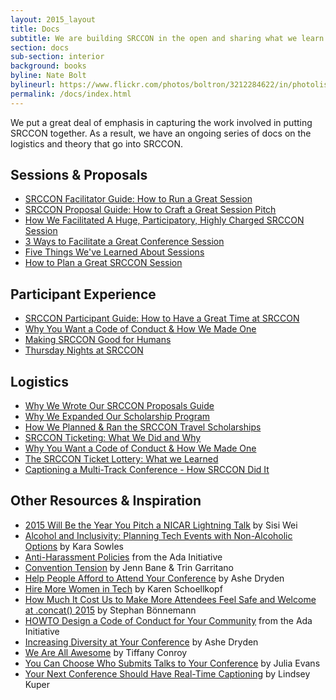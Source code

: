 ```yaml
---
layout: 2015_layout
title: Docs
subtitle: We are building SRCCON in the open and sharing what we learn.
section: docs
sub-section: interior
background: books
byline: Nate Bolt
bylineurl: https://www.flickr.com/photos/boltron/3212284622/in/photolist-5TRNiC-4VkeqM-4VpqGm-4VkcGz-4Vpr1S-4Vken4-fmXRof-2YtFPR-fmHB44-dFxkXG-7yv4t7-4VnnAn-5A3XSn-4Vnnmv-4VnnqK-9uup4n-4Vnnv6-3ViP2v-4VnngF-4VkgVa-4VkeuZ-4Vkg5R-4VpmbC-4VpnDu-4Vk9rK-4VpqRL-4VpsPb-4VpuU3-4Vkf5D-4Vkdj6-4Vk8uc-b1TXEz-4VkhcX-mF5DPa-fmHXAB-r8mgB3-s5i4Mz-7i3R7t-og8qB5-fmXSCf-7i7Ky9-92YNnD-fmHDut-5C51hV-rMM8b3-k639ok-8FDPAB-apFhiP-rL2vRV-4VptiN
permalink: /docs/index.html
---
```


We put a great deal of emphasis in capturing the work involved in putting SRCCON together. As a result, we have an ongoing series of docs on the logistics and theory that go into SRCCON.

## Sessions & Proposals
* [SRCCON Facilitator Guide: How to Run a Great Session](/facilitators/index.html)
* [SRCCON Proposal Guide: How to Craft a Great Session Pitch](/sessions/proposals/guide)
* [How We Facilitated A Huge, Participatory, Highly Charged SRCCON Session](https://opennews.org/blog/srccon-facilitator-recs-two/)
* [3 Ways to Facilitate a Great Conference Session](https://opennews.org/blog/srccon-facilitator-recs-one/)
* [Five Things We've Learned About Sessions](http://opennews.org/blog/srccon-top5)
* [How to Plan a Great SRCCON Session](http://opennews.org/blog/srccon-session-planning)

## Participant Experience
* [SRCCON Participant Guide: How to Have a Great Time at SRCCON](/guide/participant/index.html)
* [Why You Want a Code of Conduct & How We Made One](http://incisive.nu/2014/codes-of-conduct)
* [Making SRCCON Good for Humans](http://opennews.org/blog/srccon-human-stuff)
* [Thursday Nights at SRCCON](https://opennews.org/blog/srccon-thursday/)

## Logistics
* [Why We Wrote Our SRCCON Proposals Guide](https://opennews.org/blog/srccon-proposal-guide/)
* [Why We Expanded Our Scholarship Program](https://opennews.org/blog/srccon-scholarships-update/)
* [How We Planned & Ran the SRCCON Travel Scholarships](https://opennews.org/blog/srccon-scholarship-process-admin/)
* [SRCCON Ticketing: What We Did and Why](http://opennews.org/blog/srccon-tickets)
* [Why You Want a Code of Conduct & How We Made One](http://incisive.nu/2014/codes-of-conduct)
* [The SRCCON Ticket Lottery: What we Learned](https://opennews.org/blog/srccon-lottery/)
* [Captioning a Multi-Track Conference - How SRCCON Did It](http://opennews.org/blog/srccon-transcription)

## Other Resources & Inspiration

* [2015 Will Be the Year You Pitch a NICAR Lightning Talk](https://medium.com/@sisiwei/2015-will-be-the-year-you-pitch-a-nicar-lightning-talk-dd293e5d78ca) by Sisi Wei
* [Alcohol and Inclusivity: Planning Tech Events with Non-Alcoholic Options](https://modelviewculture.com/pieces/alcohol-and-inclusivity-planning-tech-events-with-non-alcoholic-options) by Kara Sowles
* [Anti-Harassment Policies](https://adainitiative.org/what-we-do/conference-policies/) from the Ada Initiative
* [Convention Tension](https://friendshipping.simplecast.fm/episodes/8885-convention-tension) by Jenn Bane & Trin Garritano
* [Help People Afford to Attend Your Conference](http://www.ashedryden.com/blog/help-more-people-attend-your-conference) by Ashe Dryden
* [Hire More Women in Tech](http://www.hiremorewomenintech.com/) by Karen Schoellkopf
* [How Much It Cost Us to Make More Attendees Feel Safe and Welcome at .concat() 2015](https://medium.com/@boennemann/how-much-it-cost-us-to-make-more-attendees-feel-safe-and-welcome-at-concat-2015-2bc51d4df656) by Stephan Bönnemann
* [HOWTO Design a Code of Conduct for Your Community](https://adainitiative.org/2014/02/howto-design-a-code-of-conduct-for-your-community/) from the Ada Initiative
* [Increasing Diversity at Your Conference](http://www.ashedryden.com/blog/increasing-diversity-at-your-conference) by Ashe Dryden
* [We Are All Awesome](http://weareallaweso.me/) by Tiffany Conroy
* [You Can Choose Who Submits Talks to Your Conference](http://jvns.ca/blog/2015/03/06/you-can-choose-who-submits-talks-to-your-conference/) by Julia Evans
* [Your Next Conference Should Have Real-Time Captioning](http://composition.al/blog/2014/05/31/your-next-conference-should-have-real-time-captioning/) by Lindsey Kuper
